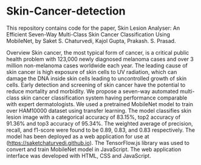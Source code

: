 # Skin-Cancer-detection

This repository contains code for the paper, Skin Lesion Analyser: An Efficient Seven-Way Multi-Class Skin Cancer Classification Using MobileNet, by Saket S. Chaturvedi, Kajol Gupta, Prakash. S. Prasad.

Overview
Skin cancer, the most typical form of cancer, is a critical public health problem with 123,000 newly diagnosed melanoma cases and over 3 million non-melanoma cases worldwide each year. The leading cause of skin cancer is high exposure of skin cells to UV radiation, which can damage the DNA inside skin cells leading to uncontrolled growth of skin cells. Early detection and screening of skin cancer have the potential to reduce mortality and morbidity. We propose a seven-way automated multi-class skin cancer classification system having performance comparable with expert dermatologists. We used a pretrained MobileNet model to train over HAM10000 dataset using transfer learning. The model classifies skin lesion image with a categorical accuracy of 83.15%, top2 accuracy of 91.36% and top3 accuracy of 95.34%. The weighted average of precision, recall, and f1-score were found to be 0.89, 0.83, and 0.83 respectively. The model has been deployed as a web application for use at (https://saketchaturvedi.github.io). The TensorFlow.js library was used to convert and train MobileNet model in JavaScript. The web application interface was developed with HTML, CSS and JavaScript.

